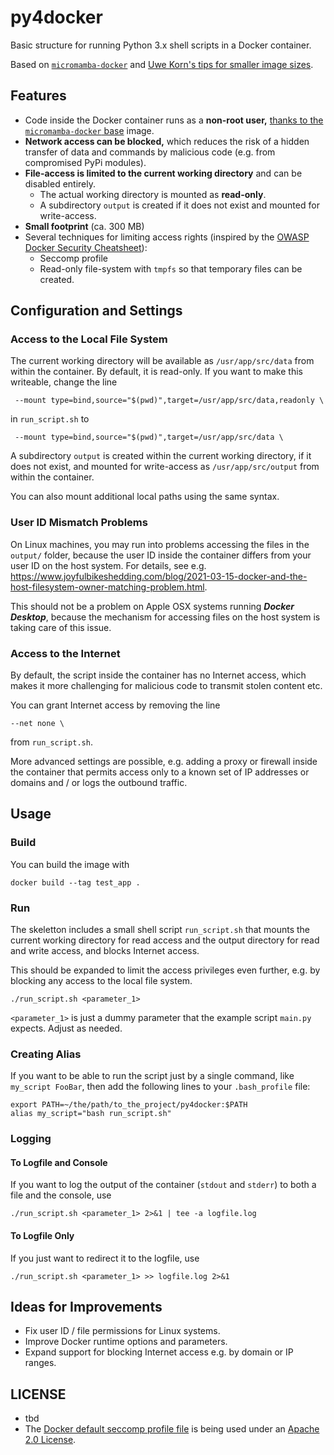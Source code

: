 # py4docker
Basic structure for running Python 3.x shell scripts in a Docker container.

Based on [`micromamba-docker`](https://github.com/mamba-org/micromamba-docker) and [Uwe Korn's tips for smaller image sizes](https://uwekorn.com/2021/03/01/deploying-conda-environments-in-docker-how-to-do-it-right.html).

## Features

- Code inside the Docker container runs as a **non-root user,** [thanks to the `micromamba-docker` base](https://github.com/mamba-org/micromamba-docker/blob/main/FAQ.md#how-do-i-install-software-using-aptapt-getapk) image.
- **Network access can be blocked,** which reduces the risk of a hidden transfer of data and commands by malicious code (e.g. from compromised PyPi modules).
- **File-access is limited to the current working directory** and can be disabled entirely.
    - The actual working directory is mounted as **read-only**.
    - A subdirectory `output` is created if it does not exist and mounted for write-access.
- **Small footprint** (ca. 300 MB)
- Several techniques for limiting access rights (inspired by the [OWASP Docker Security Cheatsheet](https://cheatsheetseries.owasp.org/cheatsheets/Docker_Security_Cheat_Sheet.html)):
    - Seccomp profile
    - Read-only file-system with `tmpfs` so that temporary files can be created.

## Configuration and Settings

### Access to the Local File System

The current working directory will be available as `/usr/app/src/data` from within the container. By default, it is read-only. If you want to make this writeable, change the line

` --mount type=bind,source="$(pwd)",target=/usr/app/src/data,readonly \`

in `run_script.sh` to

` --mount type=bind,source="$(pwd)",target=/usr/app/src/data \`

A subdirectory `output` is created within the current working directory, if it does not exist, and mounted for write-access as `/usr/app/src/output` from within the container.

You can also mount additional local paths using the same syntax.

### User ID Mismatch Problems

On Linux machines, you may run into problems accessing the files in the `output/` folder, because the user ID inside the container differs from your user ID on the host system. For details, see e.g. <https://www.joyfulbikeshedding.com/blog/2021-03-15-docker-and-the-host-filesystem-owner-matching-problem.html>. 

This should not be a problem on Apple OSX systems running ***Docker Desktop***, because the mechanism for accessing files on the host system is taking care of this issue.

### Access to the Internet

By default, the script inside the container has no Internet access, which makes it more challenging for malicious code to transmit stolen content etc. 

You can grant Internet access by removing the line

`--net none \`

from `run_script.sh`.

More advanced settings are possible, e.g. adding a proxy or firewall inside the container that permits access only to a known set of IP addresses or domains and / or logs the outbound traffic.

## Usage

### Build

You can build the image with

`docker build --tag test_app .`

### Run

The skeletton includes a small shell script `run_script.sh` that mounts the current working directory for read access and the output directory for read and write access, and blocks Internet access.

This should be expanded to limit the access privileges even further, e.g. by blocking any access to the local file system.

`./run_script.sh <parameter_1>`

`<parameter_1>` is just a dummy parameter that the example script `main.py` expects. Adjust as needed.

### Creating Alias

If you want to be able to run the script just by a single command, like `my_script FooBar`, then add the following lines to your `.bash_profile` file:

```
export PATH=~/the/path/to_the_project/py4docker:$PATH
alias my_script="bash run_script.sh"
```

### Logging

#### To Logfile and Console

If you want to log the output of the container (`stdout` and `stderr`) to both a file and the console, use

`./run_script.sh <parameter_1> 2>&1 | tee -a logfile.log`

#### To Logfile Only

If you just want to redirect it to the logfile, use

`./run_script.sh <parameter_1> >> logfile.log 2>&1`

## Ideas for Improvements

- Fix user ID / file permissions for Linux systems.
- Improve Docker runtime options and parameters.
- Expand support for blocking Internet access e.g. by domain or IP ranges.

## LICENSE

- tbd
- The [Docker default seccomp profile file](https://github.com/moby/moby/blob/master/profiles/seccomp/default.json) is being used under an [Apache 2.0 License](https://github.com/moby/moby/blob/master/LICENSE).
